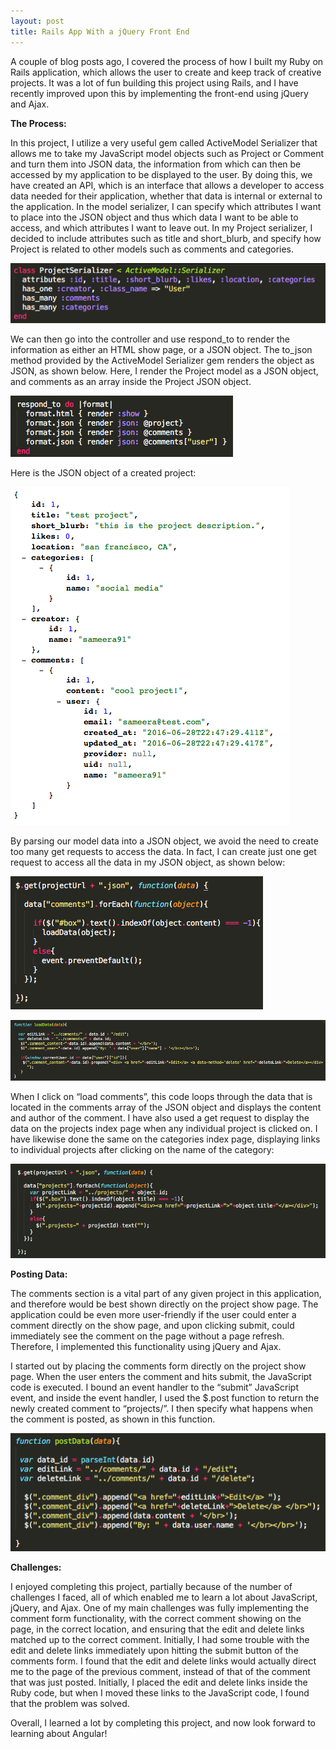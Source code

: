 ```yaml
---
layout: post
title: Rails App With a jQuery Front End
---
```


A couple of blog posts ago, I covered the process of how I built my Ruby on Rails application, which allows the user to create and keep track of creative projects. It was a lot of fun building this project using Rails, and I have recently improved upon this by implementing the front-end using jQuery and Ajax.

**The Process:**

In this project, I utilize a very useful gem called ActiveModel Serializer that allows me to take my JavaScript model objects such as Project or Comment and turn them into JSON data, the information from which can then be accessed by my application to be displayed to the user. By doing this, we have created an API, which is an interface that allows a developer to access data needed for their application, whether that data is internal or external to the application. In the model serializer, I can specify which attributes I want to place into the JSON object and thus which data I want to be able to access, and which attributes I want to leave out. In my Project serializer, I decided to include attributes such as title and short_blurb, and specify how Project is related to other models such as comments and categories.

![project serializer](/img/project-serializer.png)

We can then go into the controller and use respond_to to render the information as either an HTML show page, or a JSON object. The to_json method provided by the ActiveModel Serializer gem renders the object as JSON, as shown below. Here, I render the Project model as a JSON object, and comments as an array inside the Project JSON object.

![json format](/img/json-format.png)


Here is the JSON object of a created project: 

![json object](/img/json-object.png)

By parsing our model data into a JSON object, we avoid the need to create too many get requests to access the data. In fact, I can create just one get request to access all the data in my JSON object, as shown below: 

![comments](/img/comments.png)

![load data](/img/load-data.png)

When I click on “load comments”, this code loops through the data that is located in the comments array of the JSON object and displays the content and author of the comment. I have also used a get request to display the data on the projects index page when any individual project is clicked on. I have likewise done the same on the categories index page, displaying links to individual projects after clicking on the name of the category: 

![categories](/img/categories.png)

**Posting Data:**

The comments section is a vital part of any given project in this application, and therefore would be best shown directly on the project show page. The application could be even more user-friendly if the user could enter a comment directly on the show page, and upon clicking submit, could immediately see the comment on the page without a page refresh. Therefore, I implemented this functionality using jQuery and Ajax.

I started out by placing the comments form directly on the project show page. When the user enters the comment and hits submit, the JavaScript code is executed. I bound an event handler to the “submit” JavaScript event, and inside the event handler, I used the $.post function to return the newly created comment to “projects/”. I then specify what happens when the comment is posted, as shown in this function. 

![post data](/img/post-data.png)

**Challenges:** 

I enjoyed completing this project, partially because of the number of challenges I faced, all of which enabled me to learn a lot about JavaScript, jQuery, and Ajax. One of my main challenges was fully implementing the comment form functionality, with the correct comment showing on the page, in the correct location, and ensuring that the edit and delete links matched up to the correct comment. Initially, I had some trouble with the edit and delete links immediately upon hitting the submit button of the comments form. I found that the edit and delete links would actually direct me to the page of the previous comment, instead of that of the comment that was just posted. Initially, I placed the edit and delete links inside the Ruby code, but when I moved these links to the JavaScript code, I found that the problem was solved.

Overall, I learned a lot by completing this project, and now look forward to learning about Angular!

